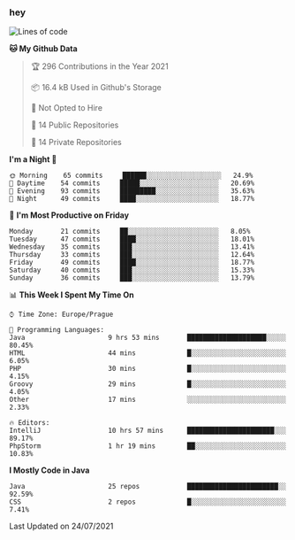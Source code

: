 ### hey

<!--START_SECTION:waka-->
![Lines of code](https://img.shields.io/badge/From%20Hello%20World%20I%27ve%20Written-118860%20lines%20of%20code-blue)

**🐱 My Github Data** 

> 🏆 296 Contributions in the Year 2021
 > 
> 📦 16.4 kB Used in Github's Storage 
 > 
> 🚫 Not Opted to Hire
 > 
> 📜 14 Public Repositories 
 > 
> 🔑 14 Private Repositories  
 > 
**I'm a Night 🦉** 

```text
🌞 Morning    65 commits     ██████░░░░░░░░░░░░░░░░░░░   24.9% 
🌆 Daytime    54 commits     █████░░░░░░░░░░░░░░░░░░░░   20.69% 
🌃 Evening    93 commits     █████████░░░░░░░░░░░░░░░░   35.63% 
🌙 Night      49 commits     ████░░░░░░░░░░░░░░░░░░░░░   18.77%

```
📅 **I'm Most Productive on Friday** 

```text
Monday       21 commits     ██░░░░░░░░░░░░░░░░░░░░░░░   8.05% 
Tuesday      47 commits     ████░░░░░░░░░░░░░░░░░░░░░   18.01% 
Wednesday    35 commits     ███░░░░░░░░░░░░░░░░░░░░░░   13.41% 
Thursday     33 commits     ███░░░░░░░░░░░░░░░░░░░░░░   12.64% 
Friday       49 commits     ████░░░░░░░░░░░░░░░░░░░░░   18.77% 
Saturday     40 commits     ███░░░░░░░░░░░░░░░░░░░░░░   15.33% 
Sunday       36 commits     ███░░░░░░░░░░░░░░░░░░░░░░   13.79%

```


📊 **This Week I Spent My Time On** 

```text
⌚︎ Time Zone: Europe/Prague

💬 Programming Languages: 
Java                     9 hrs 53 mins       ████████████████████░░░░░   80.45% 
HTML                     44 mins             █░░░░░░░░░░░░░░░░░░░░░░░░   6.05% 
PHP                      30 mins             █░░░░░░░░░░░░░░░░░░░░░░░░   4.15% 
Groovy                   29 mins             █░░░░░░░░░░░░░░░░░░░░░░░░   4.05% 
Other                    17 mins             ░░░░░░░░░░░░░░░░░░░░░░░░░   2.33%

🔥 Editors: 
IntelliJ                 10 hrs 57 mins      ██████████████████████░░░   89.17% 
PhpStorm                 1 hr 19 mins        ██░░░░░░░░░░░░░░░░░░░░░░░   10.83%

```

**I Mostly Code in Java** 

```text
Java                     25 repos            ███████████████████████░░   92.59% 
CSS                      2 repos             █░░░░░░░░░░░░░░░░░░░░░░░░   7.41%

```



 Last Updated on 24/07/2021
<!--END_SECTION:waka-->
